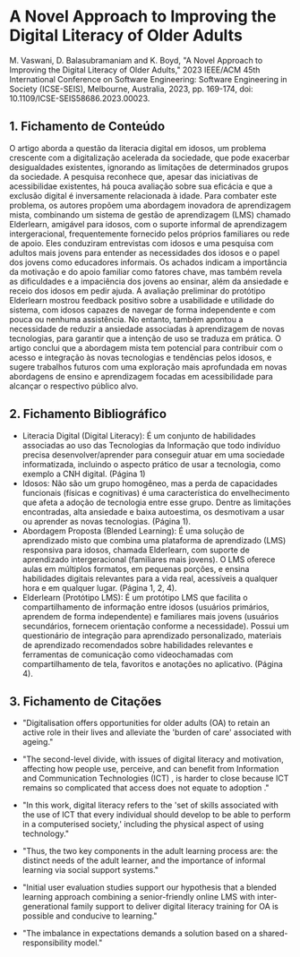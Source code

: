 # A Novel Approach to Improving the Digital Literacy of Older Adults

M. Vaswani, D. Balasubramaniam and K. Boyd, "A Novel Approach to Improving the Digital Literacy of Older Adults," 2023 IEEE/ACM 45th International Conference on Software Engineering: Software Engineering in Society (ICSE-SEIS), Melbourne, Australia, 2023, pp. 169-174, doi: 10.1109/ICSE-SEIS58686.2023.00023. 

## 1. Fichamento de Conteúdo

O artigo aborda a questão da literacia digital em idosos, um problema crescente com a digitalização acelerada da sociedade, que pode exacerbar desigualdades existentes, ignorando as limitações de determinados grupos da sociedade. A pesquisa reconhece que, apesar das iniciativas de acessibilidae existentes, há pouca avaliação sobre sua eficácia e que a exclusão digital é inversamente relacionada à idade. Para combater este problema, os autores propõem uma abordagem inovadora de aprendizagem mista, combinando um sistema de gestão de aprendizagem (LMS) chamado Elderlearn, amigável para idosos, com o suporte informal de aprendizagem intergeracional, frequentemente fornecido pelos próprios familiares ou rede de apoio. Eles conduziram entrevistas com idosos e uma pesquisa com adultos mais jovens para entender as necessidades dos idosos e o papel dos jovens como educadores informais. Os achados indicam a importância da motivação e do apoio familiar como fatores chave, mas também revela as dificuldades e a impaciência dos jovens ao ensinar, além da ansiedade e receio dos idosos em pedir ajuda. A avaliação preliminar do protótipo Elderlearn mostrou feedback positivo sobre a usabilidade e utilidade do sistema, com idosos capazes de navegar de forma independente e com pouca ou nenhuma assistência. No entanto, também apontou a necessidade de reduzir a ansiedade associadas à aprendizagem de novas tecnologias, para garantir que a intenção de uso se traduza em prática. O artigo conclui que a abordagem mista tem potencial para contribuir com o acesso e integração às novas tecnologias e tendências pelos idosos, e sugere trabalhos futuros com uma exploração mais aprofundada em novas abordagens de ensino e aprendizagem focadas em acessibilidade para alcançar o respectivo público alvo.

## 2. Fichamento Bibliográfico 

* Literacia Digital (Digital Literacy): É um conjunto de habilidades associadas ao uso das Tecnologias da Informação que todo indivíduo precisa desenvolver/aprender para conseguir atuar em uma sociedade informatizada, incluindo o aspecto prático de usar a tecnologia, como exemplo a CNH digital. (Página 1)
* Idosos: Não são um grupo homogêneo, mas a perda de capacidades funcionais (físicas e cognitivas) é uma característica do envelhecimento que afeta a adoção de tecnologia entre esse grupo. Dentre as limitações encontradas, alta ansiedade e baixa autoestima, os desmotivam a usar ou aprender as novas tecnologias. (Página 1).
* Abordagem Proposta (Blended Learning): É uma solução de aprendizado misto que combina uma plataforma de aprendizado (LMS) responsiva para idosos, chamada Elderlearn, com suporte  de aprendizado intergeracional (familiares mais jovens). O LMS oferece aulas em múltiplos formatos, em pequenas porções, e ensina habilidades digitais relevantes para a vida real, acessíveis a qualquer hora e em qualquer lugar. (Página 1, 2, 4).
* Elderlearn (Protótipo LMS): É um protótipo LMS que facilita o compartilhamento de informação entre idosos (usuários primários, aprendem de forma independente) e familiares mais jovens (usuários secundários, fornecem orientação conforme a necessidade). Possui um questionário de integração para aprendizado personalizado, materiais de aprendizado recomendados sobre habilidades relevantes e ferramentas de comunicação como videochamadas com compartilhamento de tela, favoritos e anotações no aplicativo. (Página 4).

## 3. Fichamento de Citações 

* "Digitalisation offers opportunities for older adults (OA) to retain an active role in their lives and alleviate the 'burden of care' associated with ageing." 

* "The second-level divide, with issues of digital literacy and motivation, affecting how people use, perceive, and can benefit from Information and Communication Technologies (ICT) , is harder to close because ICT remains so complicated that access does not equate to adoption ." 

* "In this work, digital literacy refers to the 'set of skills associated with the use of ICT that every individual should develop to be able to perform in a computerised society,' including the physical aspect of using technology." 

* "Thus, the two key components in the adult learning process are: the distinct needs of the adult learner, and the importance of informal learning via social support systems." 

* "Initial user evaluation studies support our hypothesis that a blended learning approach combining a senior-friendly online LMS with inter-generational family support to deliver digital literacy training for OA is possible and conducive to learning." 

* "The imbalance in expectations demands a solution based on a shared-responsibility model."
